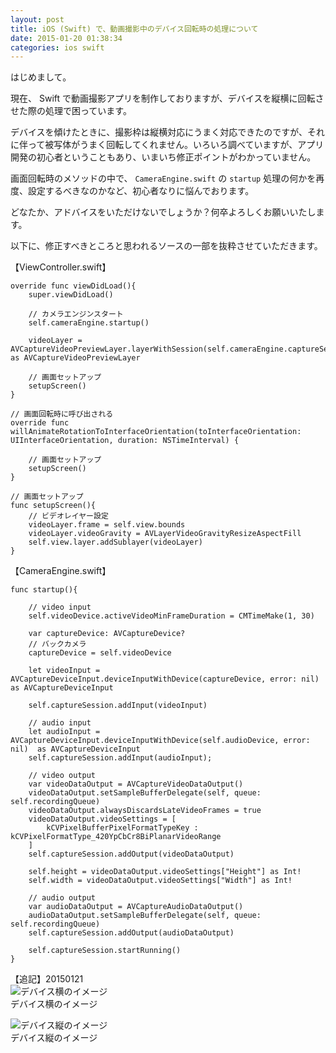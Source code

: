 ```yaml
---
layout: post
title: iOS (Swift) で、動画撮影中のデバイス回転時の処理について
date: 2015-01-20 01:38:34
categories: ios swift
---
```

<p>はじめまして。</p>

<p>現在、 Swift で動画撮影アプリを制作しておりますが、デバイスを縦横に回転させた際の処理で困っています。</p>

<p>デバイスを傾けたときに、撮影枠は縦横対応にうまく対応できたのですが、それに伴って被写体がうまく回転してくれません。いろいろ調べていますが、アプリ開発の初心者ということもあり、いまいち修正ポイントがわかっていません。</p>

<p>画面回転時のメソッドの中で、 <code>CameraEngine.swift</code> の <code>startup</code> 処理の何かを再度、設定するべきなのかなど、初心者なりに悩んでおります。</p>

<p>どなたか、アドバイスをいただけないでしょうか？何卒よろしくお願いいたします。</p>

<p>以下に、修正すべきところと思われるソースの一部を抜粋させていただきます。</p>

<p>【ViewController.swift】</p>

<pre><code>override func viewDidLoad(){
    super.viewDidLoad()

    // カメラエンジンスタート
    self.cameraEngine.startup()

    videoLayer = AVCaptureVideoPreviewLayer.layerWithSession(self.cameraEngine.captureSession) as AVCaptureVideoPreviewLayer

    // 画面セットアップ
    setupScreen()
}

// 画面回転時に呼び出される
override func willAnimateRotationToInterfaceOrientation(toInterfaceOrientation: UIInterfaceOrientation, duration: NSTimeInterval) {

    // 画面セットアップ
    setupScreen()
}

// 画面セットアップ
func setupScreen(){
    // ビデオレイヤー設定
    videoLayer.frame = self.view.bounds
    videoLayer.videoGravity = AVLayerVideoGravityResizeAspectFill
    self.view.layer.addSublayer(videoLayer)
}
</code></pre>

<p>【CameraEngine.swift】</p>

<pre><code>func startup(){

    // video input
    self.videoDevice.activeVideoMinFrameDuration = CMTimeMake(1, 30)

    var captureDevice: AVCaptureDevice?
    // バックカメラ
    captureDevice = self.videoDevice

    let videoInput = AVCaptureDeviceInput.deviceInputWithDevice(captureDevice, error: nil) as AVCaptureDeviceInput

    self.captureSession.addInput(videoInput)

    // audio input
    let audioInput = AVCaptureDeviceInput.deviceInputWithDevice(self.audioDevice, error: nil)  as AVCaptureDeviceInput
    self.captureSession.addInput(audioInput);

    // video output
    var videoDataOutput = AVCaptureVideoDataOutput()
    videoDataOutput.setSampleBufferDelegate(self, queue: self.recordingQueue)
    videoDataOutput.alwaysDiscardsLateVideoFrames = true
    videoDataOutput.videoSettings = [
        kCVPixelBufferPixelFormatTypeKey : kCVPixelFormatType_420YpCbCr8BiPlanarVideoRange
    ]
    self.captureSession.addOutput(videoDataOutput)

    self.height = videoDataOutput.videoSettings["Height"] as Int!
    self.width = videoDataOutput.videoSettings["Width"] as Int!

    // audio output
    var audioDataOutput = AVCaptureAudioDataOutput()
    audioDataOutput.setSampleBufferDelegate(self, queue: self.recordingQueue)
    self.captureSession.addOutput(audioDataOutput)

    self.captureSession.startRunning()
}
</code></pre>

<p>【追記】20150121<br>
<img src="https://i.stack.imgur.com/m1WyV.png" alt="デバイス横のイメージ"><br>
デバイス横のイメージ</p>

<p><img src="https://i.stack.imgur.com/Vhs7z.png" alt="デバイス縦のイメージ"><br>
デバイス縦のイメージ</p>

